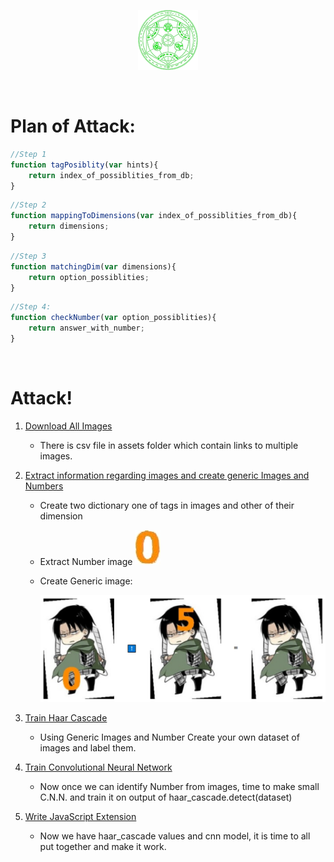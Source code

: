 <p align="center">
    <img src="/assets/fav-96.png">
</p><br>

# Plan of Attack:

```javascript
//Step 1
function tagPosiblity(var hints){
    return index_of_possiblities_from_db;
}
```
```javascript
//Step 2
function mappingToDimensions(var index_of_possiblities_from_db){
    return dimensions;
}
```
```javascript
//Step 3
function matchingDim(var dimensions){
    return option_possiblities;
}
```
```javascript
//Step 4:
function checkNumber(var option_possiblities){
    return answer_with_number;
}
```


<br>

# Attack!

1. [Download All Images](./docs/part1.md)

   - There is csv file in assets folder which contain links to multiple images.

2. [Extract information regarding images and create generic Images and Numbers](./docs/part2.md)

   - Create two dictionary one of tags in images and other of their dimension

   - Extract Number image ![zero](/assets/zero.jpg)

   - Create Generic image:

     ![levi](/assets/levi.PNG)

3. [Train Haar Cascade](./docs/part3.md)

   - Using Generic Images and Number Create your own dataset of images and label them.

4. [Train Convolutional Neural Network](./docs/part4.md)

   - Now once we can identify Number from images, time to make small C.N.N. and train it on output of haar_cascade.detect(dataset)

5. [Write JavaScript Extension](./docs/part5.md) 

   - Now we have haar_cascade values and cnn model, it is time to all put together and make it work. 
